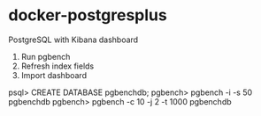 # docker-postgresplus
PostgreSQL with Kibana dashboard

1. Run pgbench
2. Refresh index fields
3. Import dashboard

psql> CREATE DATABASE pgbenchdb;
pgbench> pgbench -i -s 50 pgbenchdb
pgbench> pgbench -c 10 -j 2 -t 1000 pgbenchdb
